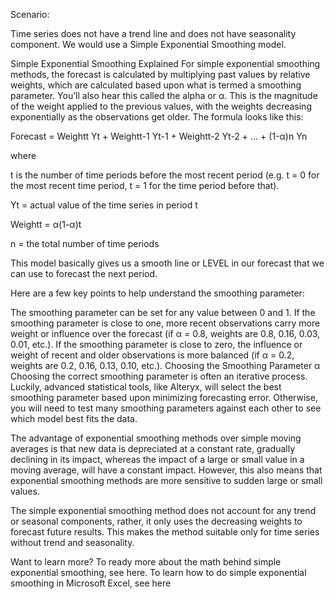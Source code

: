 Scenario:

Time series does not have a trend line and does not have seasonality component. We would use a Simple Exponential Smoothing model.

Simple Exponential Smoothing Explained
For simple exponential smoothing methods, the forecast is calculated by multiplying past values by relative weights, which are calculated based upon what is termed a smoothing parameter. You’ll also hear this called the alpha or α. This is the magnitude of the weight applied to the previous values, with the weights decreasing exponentially as the observations get older. The formula looks like this:

Forecast = Weightt Yt + Weightt-1 Yt-1 + Weightt-2 Yt-2 + ... + (1-α)n Yn

where

t is the number of time periods before the most recent period (e.g. t = 0 for the most recent time period, t = 1 for the time period before that).

Yt = actual value of the time series in period t

Weightt = α(1-α)t

n = the total number of time periods

This model basically gives us a smooth line or LEVEL in our forecast that we can use to forecast the next period.

Here are a few key points to help understand the smoothing parameter:

The smoothing parameter can be set for any value between 0 and 1.
If the smoothing parameter is close to one, more recent observations carry more weight or influence over the forecast (if α = 0.8, weights are 0.8, 0.16, 0.03, 0.01, etc.).
If the smoothing parameter is close to zero, the influence or weight of recent and older observations is more balanced (if α = 0.2, weights are 0.2, 0.16, 0.13, 0.10, etc.).
Choosing the Smoothing Parameter α
Choosing the correct smoothing parameter is often an iterative process. Luckily, advanced statistical tools, like Alteryx, will select the best smoothing parameter based upon minimizing forecasting error. Otherwise, you will need to test many smoothing parameters against each other to see which model best fits the data.

The advantage of exponential smoothing methods over simple moving averages is that new data is depreciated at a constant rate, gradually declining in its impact, whereas the impact of a large or small value in a moving average, will have a constant impact. However, this also means that exponential smoothing methods are more sensitive to sudden large or small values.

The simple exponential smoothing method does not account for any trend or seasonal components, rather, it only uses the decreasing weights to forecast future results. This makes the method suitable only for time series without trend and seasonality.

Want to learn more?
To ready more about the math behind simple exponential smoothing, see here. 
To learn how to do simple exponential smoothing in Microsoft Excel, see here
